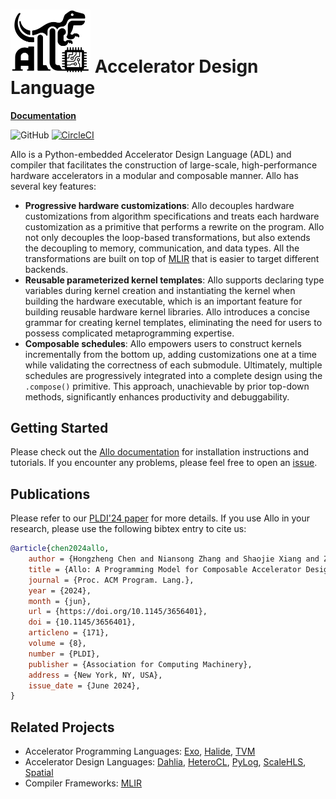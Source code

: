 <!--- Copyright Allo authors. All Rights Reserved. -->
<!--- SPDX-License-Identifier: Apache-2.0  -->

<img src="tutorials/allo-icon.png" width=128/> Accelerator Design Language
==============================================================================

[**Documentation**](https://cornell-zhang.github.io/allo) 

![GitHub](https://img.shields.io/github/license/cornell-zhang/allo)
[![CircleCI](https://circleci.com/gh/cornell-zhang/allo.svg?style=shield)](https://circleci.com/gh/cornell-zhang/allo.svg?style=shield)

Allo is a Python-embedded Accelerator Design Language (ADL) and compiler that facilitates the construction of large-scale, high-performance hardware accelerators in a modular and composable manner. Allo has several key features:
* **Progressive hardware customizations**: Allo decouples hardware customizations from algorithm specifications and treats each hardware customization as a primitive that performs a rewrite on the program. Allo not only decouples the loop-based transformations, but also extends the decoupling to memory, communication, and data types. All the transformations are built on top of [MLIR](https://mlir.llvm.org/) that is easier to target different backends.
* **Reusable parameterized kernel templates**: Allo supports declaring type variables during kernel creation and instantiating the kernel when building the hardware executable, which is an important feature for building reusable hardware kernel libraries. Allo introduces a concise grammar for creating kernel templates, eliminating the need for users to possess complicated metaprogramming expertise.
* **Composable schedules**: Allo empowers users to construct kernels incrementally from the bottom up, adding customizations one at a time while validating the correctness of each submodule. Ultimately, multiple schedules are progressively integrated into a complete design using the `.compose()` primitive. This approach, unachievable by prior top-down methods, significantly enhances productivity and debuggability.


## Getting Started

Please check out the [Allo documentation](https://cornell-zhang.github.io/allo) for installation instructions and tutorials.
If you encounter any problems, please feel free to open an [issue](https://github.com/cornell-zhang/allo/issues).


## Publications
Please refer to our [PLDI'24 paper](https://arxiv.org/abs/2404.04815) for more details. If you use Allo in your research, please use the following bibtex entry to cite us:
```bibtex
@article{chen2024allo,
    author = {Hongzheng Chen and Niansong Zhang and Shaojie Xiang and Zhichen Zeng and Mengjia Dai and Zhiru Zhang},
    title = {Allo: A Programming Model for Composable Accelerator Design},
    journal = {Proc. ACM Program. Lang.},
    year = {2024},
    month = {jun},
    url = {https://doi.org/10.1145/3656401},
    doi = {10.1145/3656401},
    articleno = {171},
    volume = {8},
    number = {PLDI},
    publisher = {Association for Computing Machinery},
    address = {New York, NY, USA},
    issue_date = {June 2024},
}
```

## Related Projects
* Accelerator Programming Languages: [Exo](https://github.com/exo-lang/exo), [Halide](https://github.com/halide/Halide), [TVM](https://github.com/apache/tvm)
* Accelerator Design Languages: [Dahlia](https://github.com/cucapra/dahlia), [HeteroCL](https://github.com/cornell-zhang/heterocl), [PyLog](https://github.com/hst10/pylog), [ScaleHLS](https://github.com/hanchenye/scalehls), [Spatial](https://github.com/stanford-ppl/spatial)
* Compiler Frameworks: [MLIR](https://mlir.llvm.org/)
